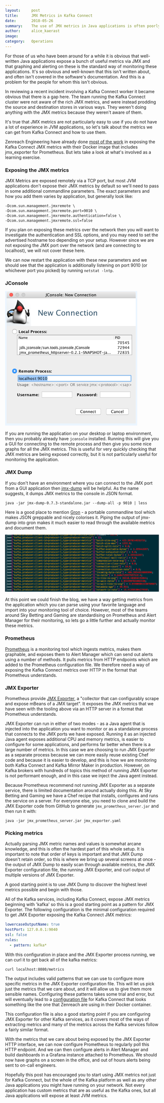 ```yaml
---
layout:     post
title:      JMX Metrics in Kafka Connect
date:       2018-05-26
summary:    The use of JMX metrics in Java applications is often poorly documented and is a feature that people are often unaware of.  In this post we explore how to use the JMX metrics provided by Kafka Connect.
author:     alice_kaerast
image:
category:   Operations
---
```


For those of us who have been around for a while it is obvious that well-written Java applications expose a bunch of useful metrics via JMX and that graphing and alerting on these is the standard way of monitoring these applications.  It's so obvious and well-known that this isn't written about, and often isn't covered in the software's documentation.  And this is a problem for the people for whom this isn't obvious.

In reviewing a recent incident involving a Kafka Connect worker it became obvious that there is a gap here.  The team running the Kafka Connect cluster were not aware of the rich JMX metrics, and were instead prodding the source and destination stores in various ways.  They weren't doing anything with the JMX metrics because they weren't aware of them.

It's true that JMX metrics are not particularly easy to use if you do not have a lot of experience in JVM applications, so let's talk about the metrics we can get from Kafka Connect and how to use them.

Zenreach Engineering have already done [most of the work](https://github.com/zenreach/docker-kafka-connect) in exposing the Kafka Connect JMX metrics with their Docker image that includes jmx_exporter for Prometheus.  But lets take a look at what's involved as a learning exercise.

### Exposing the JMX metrics

JMX Metrics are exposed remotely via a TCP port, but most JVM applications don't expose their JMX metrics by default so we'll need to pass in some additional commandline parameters.  The exact parameters and how you add them varies by application, but generally look like:

```
-Dcom.sun.management.jmxremote \
-Dcom.sun.management.jmxremote.port=9010 \
-Dcom.sun.management.jmxremote.authentication=false \
-Dcom.sun.management.jmxremote.ssl=false
```

If you plan on exposing these metrics over the network then you will want to investigate the authentication and SSL options, and you may need to set the advertised hostname too depending on your setup.  However since we are not exposing the JMX port over the network (and are connecting to localhost), we will not cover these here.

We can now restart the application with these new parameters and we should see that the application is additionally listening on port 9010 (or whichever port you picked) by running `netstat -lntp`.

### JConsole

![jconsole](/images/jmx-metrics-kafka-connect/jconsole.png)

If you are running the application on your desktop or laptop environment, then you probably already have `jconsole` installed.  Running this will give you a GUI for connecting to the remote process and then give you some nice graphs for all the JMX metrics.  This is useful for very quickly checking that JMX metrics are being exposed correctly, but it is not particularly useful for monitoring the application.

### JMX Dump

If you don't have an environment where you can connect to the JMX port from a GUI application then [jmx-dump](https://github.com/r4um/jmx-dump) will be helpful.  As the name suggests, it dumps JMX metrics to the console in JSON format.

```
java -jar jmx-dump-0.7.3-standalone.jar --dump-all -p 9010 | less
```

Here is a good place to mention [Gron](https://github.com/tomnomnom/gron) - a portable commandline tool which makes JSON greppable and nicely colorises it.  Piping the output of jmx-dump into gron makes it much easier to read through the available metrics and document them.

![gron output](/images/jmx-metrics-kafka-connect/jmxdump.png)

At this point we could finish the blog, we have a way getting metrics from the application which you can parse using your favorite language and import into your monitoring tool of choice.  However, most of the teams around Sky Betting and Gaming are standardising on Prometheus and Alert Manager for their monitoring, so lets go a little further and actually monitor these metrics.

### Prometheus

[Prometheus](https://prometheus.io) is a monitoring tool which ingests metrics, makes them graphable, and exposes them to Alert Manager which can send out alerts using a number of methods.  It pulls metrics from HTTP endpoints which are added to the Prometheus configuration file.  We therefore need a way of exposing the Kafka Connect metrics over HTTP in the format that Prometheus understands.

### JMX Exporter

Prometheus provide [JMX Exporter](https://github.com/prometheus/jmx_exporter), a "collector that can configurably scrape and expose mBeans of a JMX target".  It exposes the JMX metrics that we have seen with the tooling above via an HTTP server in a format that Prometheus understands.

JMX Exporter can run in either of two modes - as a Java agent that is injected into the application you want to monitor or as a standalone process that connects to the JMX ports we have exposed.  Running it as an injected Java agent exposes additional CPU and memory metrics, is easier to configure for some applications, and performs far better when there is a large number of metrics.  In this case we are choosing to run JMX Exporter as a separate process because we can more easily reuse existing Chef code and because it is easier to develop, and this is how we are monitoring both Kafka Connect and Kafka Mirror Maker in production.  However, on Kafka brokers with hundreds of topics this method of running JMX Exporter is not performant enough, and in this case we inject the Java agent instead.

Because Prometheus recommend not running JMX Exporter as a separate service, there is limited documentation around actually doing this.  At Sky Betting and Gaming we have a Chef recipe that installs, configures and runs the service on a server.  For everyone else, you need to clone and build the JMX Exporter code from GitHub to generate `jmx_prometheus_server.jar` and then run it with:

```
java -jar jmx_prometheus_server.jar jmx_exporter.yaml
```

### Picking metrics

Actually parsing JMX metric names and values is somewhat arcane knowledge, and this is often the hardest part of this whole setup.  It is important to note that order of keys is important and that JMX Dump doesn't retain order, so this is where we bring up several screens at once - the output of JMX Dump to easily scan through available metrics, the JMX Exporter configuration file, the running JMX Exporter, and curl output of multiple versions of JMX Exporter.

A good starting point is to use JMX Dump to discover the highest level metrics possible and begin with those.

All of the Kafka services, including Kafka Connect, expose JMX metrics beginning with 'kafka' so this is a good starting point as a pattern for JMX Exporter.  The following configuration is the minimal configuration required to get JMX Exporter exposing the Kafka Connect JMX metrics:

```yaml
lowercaseOutputName: true
hostPort: 127.0.0.1:9040
ssl: false
rules:
  - pattern: kafka*
```

With this configuration in place and the JMX Exporter process running, we can curl it to get back all of the kafka metrics:

```
curl localhost:8080/metrics
```

The output includes valid patterns that we can use to configure more specific metrics in the JMX Exporter configuration file.  This will let us pick just the metrics that we care about, and it will allow us to give them more sensible names.  Configuring these patterns takes some trial and error, but will eventually lead to a [configuration file](https://github.com/zenreach/docker-kafka-connect/blob/master/jmx_exporter.yaml) for Kafka Connect that looks something like the one that Zenreach are using in their Docker container.

This configuration file is also a good starting point if you are configuring JMX Exporter for other Kafka services, as it covers most of the ways of extracting metrics and many of the metrics across the Kafka services follow a fairly similar format.

With the metrics that we care about being exposed by the JMX Exporter HTTP interface, we can now configure Prometheus to regularly poll this HTTP endpoint.  And we can then configure alerts in Alert Manager and build dashboards in a Grafana instance attached to Prometheus.  We should now have graphs on a screen in the office, and out of hours alerts being sent to on-call engineers.

Hopefully this post has encouraged you to start using JMX metrics not just for Kafka Connect, but the whole of the Kafka platform as well as any other Java applications you might have running on your network.  Not every application has custom metrics that are as useful as the Kafka ones, but all Java applications will expose at least JVM metrics.